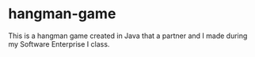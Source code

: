 # hangman-game
This is a hangman game created in Java that a partner and I made during my Software Enterprise I class.
